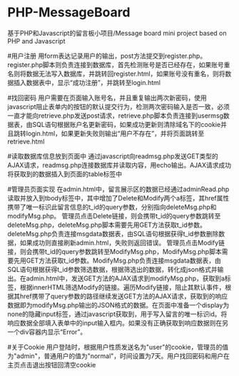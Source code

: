 # PHP-MessageBoard
基于PHP和Javascript的留言板小项目/Message board mini project based on PHP and Javascript

#用户注册
用form表达记录用户的输出，post方法提交到register.php。register.php脚本则负责连接到数据库，首先检测账号是否已经存在，如果账号重名则将数据无法写入数据库，并跳转回register.html，如果账号没有重名，则将数据插入数据表中，显示“成功注册”，并跳转至login.html

#找回密码
用户需要在页面输入账号名，并且重复输出两次新密码，使用javascript阻止表单内的按钮的默认提交行为，检测两次密码输入是否一致，必须一直才能向retrieve.php发送post请求，retrieve.php脚本负责连接到usermsg数据表，由SQL语句根据账户名更新密码，如果成功更新则清除域名下的cookie并且跳转login.html，如果更新失败则输出“用户不存在”，并将页面跳转至retrieve.html

#读取数据库信息放到页面中
通过javascript向readmsg.php发送GET类型的AJAX请求，readmsg.php连接数据库并读取内容，用echo输出。AJAX请求成功将获取到的数据插入到页面的table标签中

#管理员页面实现
在admin.html中，留言展示区的数据已经通过adminRead.php读取并放入到tbody标签中，其中增加了Delete和Modify两个a标签，其href属性携带了唯一标识此留言信息的t_id的query参数，分别指向deleteMsg.php和modifyMsg.php。
管理员点击Delete链接，则会携带t_id的query参数跳转至deleteMsg.php，deleteMsg.php脚本需要先用GET方法获取t_id参数。deleteMsg.php负责连接msgdata数据表，由SQL语句根据获得t_id参数删除数据，如果成功则直接刷新admin.html，失败则返回错误。
管理员点击Modify链接，则会携带t_id的query参数跳转至ModifyMsg.php，ModifyMsg.php脚本需要先用GET方法获取t_id参数。ModifyMsg.php负责连接msgdata数据表，由SQL语句根据获得t_id参数筛选数据，根据筛选出的数据，转化成json格式并输出。在admin.html中，发送GET方法的AJAX请求到modifyMsg.php，获取到a标签，根据innerHTML筛选Modify的链接。遍历Modify链接，阻止其默认事件，根据其href携带了query参数的路径继续发送GET方法的AJAX请求，获取到的响应数据即为modifyMsg.php输出的JSON格式的数据。在页面中准备一个display为none的隐藏input标签，通过javascript获取到，用于写入留言的唯一标识id。将响应数据全部填入表单中的input输入框内。如果没有正确获取到响应数据则在另一个div容器内显示“Error”。

#关于Cookie
用户登陆时，根据用户性质发送名为"user"的cookie，管理员的值为"admin"，普通用户的值为"normal"，时间设置为7天。用户找回密码和用户在主页点击退出按钮回清空cookie

